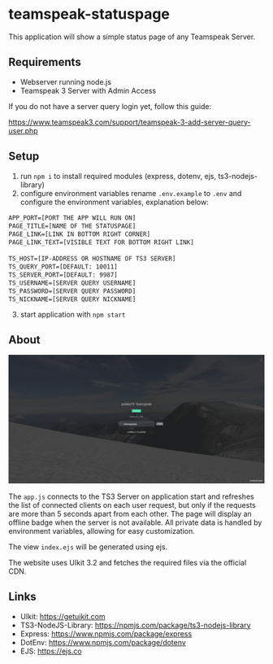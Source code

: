# teamspeak-statuspage
This application will show a simple status page of any Teamspeak Server.
## Requirements
* Webserver running node.js
* Teamspeak 3 Server with Admin Access

If you do not have a server query login yet, follow this guide:

https://www.teamspeak3.com/support/teamspeak-3-add-server-query-user.php

## Setup
1. run `npm i` to install required modules (express, dotenv, ejs, ts3-nodejs-library)
2. configure environment variables
        rename `.env.example` to `.env` and configure the environment variables, explanation below:

````
APP_PORT=[PORT THE APP WILL RUN ON]
PAGE_TITLE=[NAME OF THE STATUSPAGE]
PAGE_LINK=[LINK IN BOTTOM RIGHT CORNER]
PAGE_LINK_TEXT=[VISIBLE TEXT FOR BOTTOM RIGHT LINK]

TS_HOST=[IP-ADDRESS OR HOSTNAME OF TS3 SERVER]
TS_QUERY_PORT=[DEFAULT: 10011]
TS_SERVER_PORT=[DEFAULT: 9987]
TS_USERNAME=[SERVER QUERY USERNAME]
TS_PASSWORD=[SERVER QUERY PASSWORD]
TS_NICKNAME=[SERVER QUERY NICKNAME]
````


3. start application with `npm start`

## About
![](screenshot.png)

The `app.js` connects to the TS3 Server on application start and refreshes the list of connected clients on each user request, but only if the requests are more than 5 seconds apart from each other. The page will display an offline badge when the server is not available. All private data is handled by environment variables, allowing for easy customization.

The view `index.ejs` will be generated using ejs.

The website uses UIkit 3.2 and fetches the required files via the official CDN.

## Links
* UIkit: https://getuikit.com
* TS3-NodeJS-Library: https://npmjs.com/package/ts3-nodejs-library
* Express: https://www.npmjs.com/package/express
* DotEnv: https://www.npmjs.com/package/dotenv
* EJS: https://ejs.co
